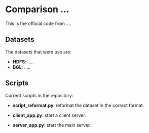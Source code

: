 # Comparison ...

This is the official code from ....

## Datasets
The datasets that were use are:

*   **HDFS**: .....
*   **BGL**: .....

## Scripts
Current scripts in the repository:
*   **script_reformat.py**: reformat the dataset in the correct format.

*   **client_app.py**: start a client server.
*   **server_app.py**: start the main server.

